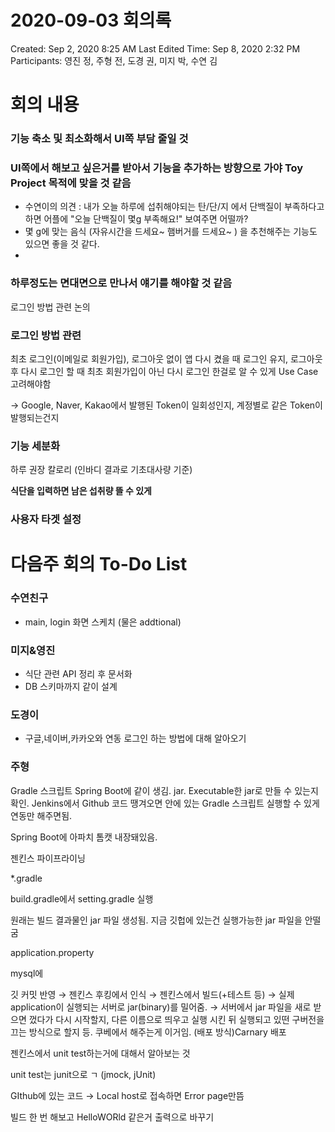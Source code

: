 # 2020-09-03 회의록

Created: Sep 2, 2020 8:25 AM
Last Edited Time: Sep 8, 2020 2:32 PM
Participants: 영진 정, 주형 전, 도경 권, 미지 박, 수연 김

# 회의 내용

### 기능 축소 및 최소화해서 UI쪽 부담 줄일 것

### UI쪽에서 해보고 싶은거를 받아서 기능을 추가하는 방향으로 가야 Toy Project 목적에 맞을 것 같음

- 수연이의 의견 : 내가 오늘 하루에 섭취해야되는  탄/단/지 에서 단백질이 부족하다고 하면 어플에 "오늘 단백질이 몇g 부족해요!" 보여주면 어떨까?
- 몇 g에 맞는 음식 (자유시간을 드세요~ 햄버거를 드세요~ ) 을 추천해주는 기능도 있으면 좋을 것 같다.
- 

### 하루정도는 면대면으로 만나서 얘기를 해야할 것 같음

로그인 방법 관련 논의

### 로그인 방법 관련

최초 로그인(이메일로 회원가입), 로그아웃 없이 앱 다시 켰을 때 로그인 유지, 로그아웃 후 다시 로그인 할 때 최초 회원가입이 아닌 다시 로그인 한걸로 알 수 있게 Use Case 고려해야함

→ Google, Naver, Kakao에서 발행된 Token이 일회성인지, 계정별로 같은 Token이 발행되는건지

### 기능 세분화

하루 권장 칼로리 (인바디 결과로 기초대사량 기준)

**식단을 입력하면 남은 섭취량 뜰 수 있게**

### 사용자 타겟 설정

# 다음주 회의 To-Do List

### 수연친구

- main, login 화면 스케치 (물은 addtional)

### 미지&영진

- 식단 관련 API 정리 후 문서화
- DB 스키마까지 같이 설계

### 도경이

- 구글,네이버,카카오와 연동 로그인 하는 방법에 대해 알아오기

### 주형

Gradle 스크립트 Spring Boot에 같이 생김. jar. Executable한 jar로 만들 수 있는지 확인.  Jenkins에서 Github 코드 땡겨오면 안에 있는 Gradle 스크립트 실행할 수 있게 연동만 해주면됨. 

Spring Boot에 아파치 톰캣 내장돼있음.  

젠킨스 파이프라이닝

*.gradle

build.gradle에서 setting.gradle 실행

원래는 빌드 결과물인 jar 파일 생성됨. 지금 깃헙에 있는건 실행가능한 jar 파일을 안떨굼

application.property

mysql에 

깃 커밋 반영 → 젠킨스 후킹에서 인식 → 젠킨스에서 빌드(+테스트 등) → 실제 application이 실행되는 서버로 jar(binary)를 밀어줌. → 서버에서 jar 파일을 새로 받으면 껐다가 다시 시작할지, 다른 이름으로 띄우고 실행 시킨 뒤 실행되고 있떤 구버전을 끄는 방식으로 할지 등. 쿠베에서 해주는게 이거임. (배포 방식)Carnary 배포

젠킨스에서 unit test하는거에 대해서 알아보는 것

unit test는 junit으로 ㄱ (jmock, jUnit)

GIthub에 있는 코드 → Local host로 접속하면 Error page만뜸

빌드 한 번 해보고 HelloWORld 같은거 출력으로 바꾸기
